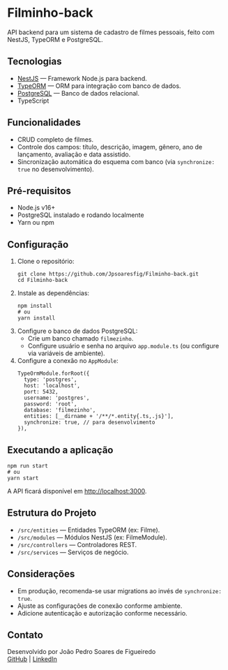 </head>
<body>

  <h1>Filminho-back</h1>
  <p>API backend para um sistema de cadastro de filmes pessoais, feito com NestJS, TypeORM e PostgreSQL.</p>

  <section>
    <h2>Tecnologias</h2>
    <ul>
      <li><a href="https://nestjs.com/" target="_blank" rel="noopener">NestJS</a> — Framework Node.js para backend.</li>
      <li><a href="https://typeorm.io/" target="_blank" rel="noopener">TypeORM</a> — ORM para integração com banco de dados.</li>
      <li><a href="https://www.postgresql.org/" target="_blank" rel="noopener">PostgreSQL</a> — Banco de dados relacional.</li>
      <li>TypeScript</li>
    </ul>
  </section>

  <section>
    <h2>Funcionalidades</h2>
    <ul>
      <li>CRUD completo de filmes.</li>
      <li>Controle dos campos: título, descrição, imagem, gênero, ano de lançamento, avaliação e data assistido.</li>
      <li>Sincronização automática do esquema com banco (via <code>synchronize: true</code> no desenvolvimento).</li>
    </ul>
  </section>

  <section>
    <h2>Pré-requisitos</h2>
    <ul>
      <li>Node.js v16+</li>
      <li>PostgreSQL instalado e rodando localmente</li>
      <li>Yarn ou npm</li>
    </ul>
  </section>

  <section>
    <h2>Configuração</h2>
    <ol>
      <li>
        Clone o repositório:
        <pre><code>git clone https://github.com/Jpsoaresfig/Filminho-back.git
cd Filminho-back</code></pre>
      </li>
      <li>
        Instale as dependências:
        <pre><code>npm install
# ou
yarn install</code></pre>
      </li>
      <li>
        Configure o banco de dados PostgreSQL:
        <ul>
          <li>Crie um banco chamado <code>filmezinho</code>.</li>
          <li>Configure usuário e senha no arquivo <code>app.module.ts</code> (ou configure via variáveis de ambiente).</li>
        </ul>
      </li>
      <li>
        Configure a conexão no <code>AppModule</code>:
        <pre><code>TypeOrmModule.forRoot({
  type: 'postgres',
  host: 'localhost',
  port: 5432,
  username: 'postgres',
  password: 'root',
  database: 'filmezinho',
  entities: [__dirname + '/**/*.entity{.ts,.js}'],
  synchronize: true, // para desenvolvimento
}),</code></pre>
      </li>
    </ol>
  </section>

  <section>
    <h2>Executando a aplicação</h2>
    <pre><code>npm run start
# ou
yarn start</code></pre>
    <p>A API ficará disponível em <a href="http://localhost:3000" target="_blank" rel="noopener">http://localhost:3000</a>.</p>
  </section>

  <section>
    <h2>Estrutura do Projeto</h2>
    <ul>
      <li><code>/src/entities</code> — Entidades TypeORM (ex: Filme).</li>
      <li><code>/src/modules</code> — Módulos NestJS (ex: FilmeModule).</li>
      <li><code>/src/controllers</code> — Controladores REST.</li>
      <li><code>/src/services</code> — Serviços de negócio.</li>
    </ul>
  </section>

  <section>
    <h2>Considerações</h2>
    <ul>
      <li>Em produção, recomenda-se usar migrations ao invés de <code>synchronize: true</code>.</li>
      <li>Ajuste as configurações de conexão conforme ambiente.</li>
      <li>Adicione autenticação e autorização conforme necessário.</li>
    </ul>
  </section>

  <section>
    <h2>Contato</h2>
    <p>Desenvolvido por João Pedro Soares de Figueiredo<br />
      <a href="https://github.com/Jpsoaresfig" target="_blank" rel="noopener">GitHub</a> | 
      <a href="https://www.linkedin.com/in/jpsoaresfig" target="_blank" rel="noopener">LinkedIn</a>
    </p>
  </section>

 

</body>
</html>
